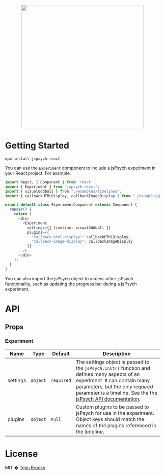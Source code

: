 <!-- Logo -->
<p align="center">
    <img width="400" src="https://raw.githubusercontent.com/makebrainwaves/jspsych-react/master/jspsych-react-logo.jpg">
</p>

# Getting Started

`npm install jspsych-react`

You can use the `Experiment` component to include a jsPsych experiment in your React project. For example:

```javascript
import React, { Component } from 'react'
import { Experiment } from "jspsych-react";
import { visualOddball } from "./examples/timelines";
import { callbackHTMLDisplay, callbackImageDisplay } from "./examples/plugins";

export default class ExperimentComponent extends Component {
  render() {
    return (
      <div>
        <Experiment
          settings={{ timeline: visualOddball }}
          plugins={{
            "callback-html-display": callbackHTMLDisplay,
            "callback-image-display": callbackImageDisplay
          }}
        />
      </div>
    );
  }
}
```

You can also import the jsPsych object to access other jsPsych functionality, such as updating the progress bar during a jsPsych experiment.

# API

## Props

### Experiment

| Name     | Type     | Default    | Description                                                                                                                                                                                                                                                                                         |
| -------- | -------- | ---------- | --------------------------------------------------------------------------------------------------------------------------------------------------------------------------------------------------------------------------------------------------------------------------------------------------- |
| settings | `object` | `required` | The settings object is passed to the `jsPsych.init()` function and defines many aspects of an experiment. It can contain many parameters, but the only _required_ parameter is a timeline. See the the [jsPsych API documentation](https://www.jspsych.org/core_library/jspsych-core/#jspsychinit). |
| plugins  | `object` | `null`     | Custom plugins to be passed to jsPsych for use in the experiment. Object keys should match the names of the plugins referenced in the timeline.

# License
MIT � [Teon Brooks](http://teonbrooks.github.io/)
